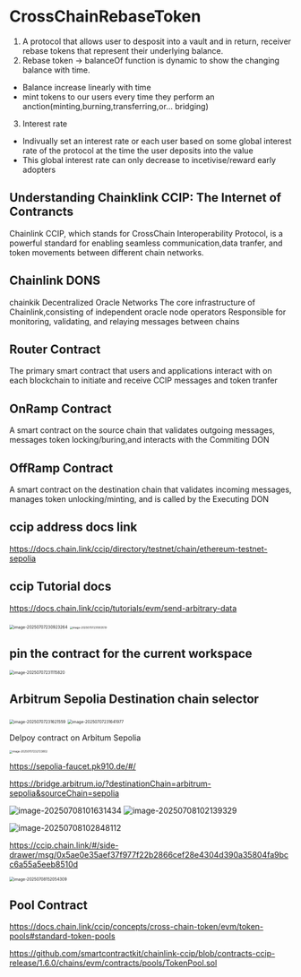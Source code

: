 # CrossChainRebaseToken
1. A protocol that allows user to desposit into a vault and in return, receiver rebase tokens that represent their underlying balance.
2. Rebase token -> balanceOf function is dynamic to show the changing balance with time.
- Balance increase linearly with time
- mint tokens to our users every time they perform an anction(minting,burning,transferring,or... bridging)
3. Interest rate
- Indivually set an interest rate or each user based on some global interest rate of the protocol at the time the user deposits into the value
- This global interest rate can only decrease to incetivise/reward early adopters

## Understanding Chainklink CCIP: The Internet of Contrancts
Chainlink CCIP, which stands for CrossChain Interoperability Protocol, is a powerful standard for enabling seamless  communication,data tranfer, and token movements between different chain networks.

## Chainlink  DONS 
chainkik Decentralized Oracle Networks
The core infrastructure of Chainlink,consisting of independent oracle node operators 
Responsible for monitoring, validating, and relaying messages between chains

## Router Contract
The primary smart contract that users and applications interact with on each blockchain to initiate and receive CCIP messages and token tranfer

## OnRamp Contract
A smart contract on the source chain that validates outgoing messages, messages token locking/buring,and interacts with the Commiting DON

## OffRamp Contract
A smart contract on the destination chain that validates incoming messages, manages token unlocking/minting, and is called by the Executing DON


## ccip address docs link
https://docs.chain.link/ccip/directory/testnet/chain/ethereum-testnet-sepolia

## ccip Tutorial docs
https://docs.chain.link/ccip/tutorials/evm/send-arbitrary-data



<img src="./README.assets/image-20250707230923264.png" alt="image-20250707230923264" style="zoom:50%;" />

<img src="./README.assets/image-20250707231003519.png" alt="image-20250707231003519" style="zoom:33%;" />

## pin the contract for the current workspace

<img src="./README.assets/image-20250707231115820.png" alt="image-20250707231115820" style="zoom:50%;" />

## Arbitrum Sepolia Destination chain selector

<img src="./README.assets/image-20250707231621559.png" alt="image-20250707231621559" style="zoom:50%;" />

<img src="./README.assets/image-20250707231641977.png" alt="image-20250707231641977" style="zoom:50%;" />



Delpoy contract on Arbitum Sepolia

<img src="./README.assets/image-20250707232723802.png" alt="image-20250707232723802" style="zoom: 33%;" />

https://sepolia-faucet.pk910.de/#/

https://bridge.arbitrum.io/?destinationChain=arbitrum-sepolia&sourceChain=sepolia



<img src="./README.assets/image-20250708101631434.png" alt="image-20250708101631434" />

<img src="./README.assets/image-20250708102139329.png" alt="image-20250708102139329" />

![image-20250708102848112](./README.assets/image-20250708102848112.png)

https://ccip.chain.link/#/side-drawer/msg/0x5ae0e35aef37f977f22b2866cef28e4304d390a35804fa9bcc6a55a5eeb8510d

<img src="./README.assets/image-20250708152054309.png" alt="image-20250708152054309" style="zoom:50%;" />

## Pool Contract

https://docs.chain.link/ccip/concepts/cross-chain-token/evm/token-pools#standard-token-pools

https://github.com/smartcontractkit/chainlink-ccip/blob/contracts-ccip-release/1.6.0/chains/evm/contracts/pools/TokenPool.sol


